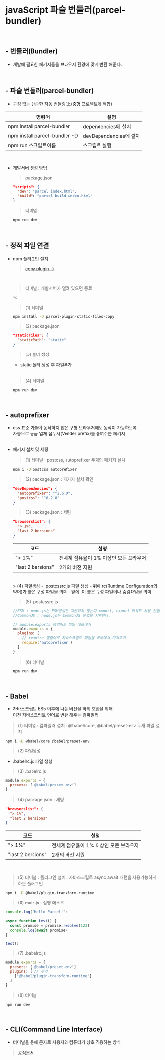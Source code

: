 # javaScript 파슬 번들러(parcel-bundler)

<br />

## - 번들러(Bundler)
- 개발에 필요한 페키지들을 브라우저 환경에 맞게 변환 해준다.

<br />

## - 파슬 번들러(parcel-bundler)
- 구성 없는 단순한 자동 번들링(소/중형 프로젝트에 적합)  

명령어 | 설명
--|--
npm install parcel-bundler | dependencies에 설치
npm install parcel-bundler -D | devDependencies에 설치
npm run 스크립트이름 | 스크립트 실행
<br />

- 개발서버 생성 방법

  > package.json
  ```json
  "scripts": {
    "dev": "parcel index.html",
    "build": "parcel build index.html"
  }
  ```
  > 터미널
  ```
  npm run dev
  ```

<br />

## - 정적 파일 연결
  - npm 플러그인 설치  

    > [copy plugin →](https://www.npmjs.com/package/parcel-plugin-static-files-copy)

    <br />

    > 터미널 : 개발서버가 열려 있으면 종료
    ```bach
    ⌃c
    ```

    > (1) 터미널
    ```bash
    npm install -D parcel-plugin-static-files-copy
    ```
    > (2) package.json
    ```json
    "staticFiles": {
      "staticPath": "static"
    }
    ```
    > (3) 폴더 생성
      - static 폴터 생성 후 파일추가  
    <br />

    > (4) 터미널
    ```bash
    npm run dev
    ```

<br />

## - autoprefixer
- css 표준 기술이 동작하지 않은 구형 브라우저에도 동작이 가능하도록  
  자동으로 공급 업체 접두사(Vender prefix)를 붙여주는 페키지  
  <br />

- 페키지 설치 및 세팅
  > (1) 터미널 : postcss, autoprefixer 두개의 페키지 설치
  ```bash
  npm i -D postcss autoprefixer
  ```
  > (2) package.json : 페키지 설치 확인
  ```json
  "devDependencies": {
    "autoprefixer": "^2.6.0",
    "postcss": "^8.2.8"
  }
  ```
  > (3) package.json : 세팅
  ```json
  "browserslist": {
    "> 1%",
    "last 2 bersions"
  }
  ```
  코드 | 설명
  --|--
  "> 1%" | 전세계 점유율이 1% 이상인 모든 브라우저
  "last 2 bersions" | 2개의 버전 지원
  <br />
  > (4) 파일생성
  - .postcssrc.js 파일 생성
    - 뒤에 rc(Runtime Configuration의 약어)가 붙은 구성 파일을 의미
    - 앞에 .이 붙은 구성 파일이나 숨김파일을 의미  
    <br />

  > (5) .postcssrc.js
  ```js
  //ESM : node.js는 ESM문법은 지원하지 않는다 import, export 키워드 사용 안됨
  //CommonJS : node.js는 CommonJS 문법을 지원한다.
  
  // module.exports 명령어로 파일 내보내기
  module.exports = { 
    plugins: [
      // require 명령어로 자바스크립트 파일을 외부에서 가져오기
      require('autoprefixer') 
    ]
  }
  ```

  > (6) 터미널
  ```bash
  npm run dev
  ```

<br />

## - Babel
- 자바스크립트 ES5 이후에 나온 버전을 하위 호환을 위해  
  이전 자바스크립트 언어로 변환 해주는 컴파일러

> (1) 터미널 : 컴파일러 설치 : @babel/core, @babel/preset-env 두개 파일 설치
  ```bash
  npm i -D @babel/core @babel/preset-env
  ```
> (2) 파일생성
- .babelrc.js 파일 생성

> (3) .babelrc.js
  ```js
  module.exports = {
    presets: ['@babel/preset-env']
  }
  ```
> (4) package.json : 세팅
  ```json
  "browserslist": {
    "> 1%",
    "last 2 bersions"
  }
  ```
  코드 | 설명
  --|--
  "> 1%" | 전세계 점유율이 1% 이상인 모든 브라우저
  "last 2 bersions" | 2개의 버전 지원
  <br />

> (5) 터미널 : 플러그인 설치 : 자바스크립트 async await 패턴을 사용가능하게 하는 플러그인
  ```bash
  npm i -D @babel/plugin-transform-runtime
  ```

> (6) main.js : 실행 테스트
  ```js
  console.log("Hello Parcel!")

  async function test() {
    const promise = promise.resolve(123)
    console.log(await promise)
  }

  test()
  ```
> (7) .babelrc.js
  ```js
  module.exports = {
    presets: ['@babel/preset-env']
    plugins: [ // 추가
      ["@babel/plugin-transform-runtime"]
    ]
  }
  ```

> (8) 터미널
  ```bash
  npm run dev
  ```

<br />

## - CLI(Command Line Interface)
  - 터미널을 통해 문자로 사용자와 컴퓨터가 상호 작용하는 방식

  > [공식문서](https://ko.parceljs.org/cli.html)